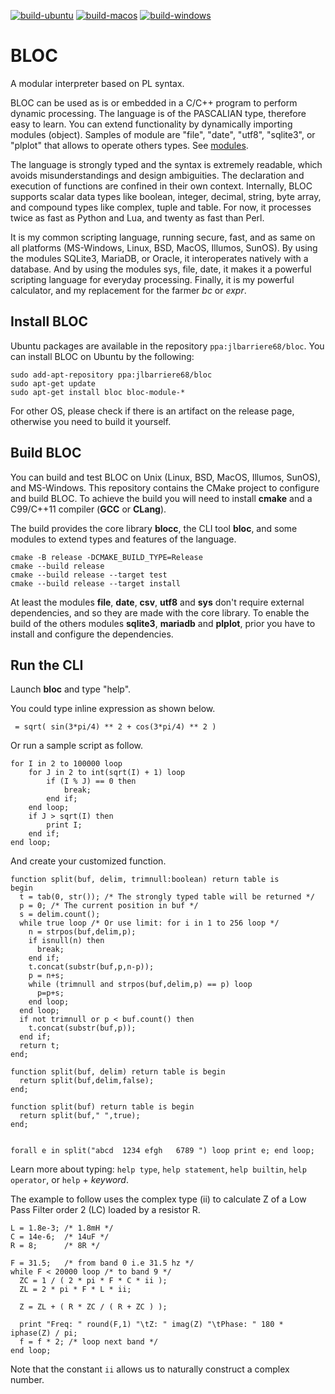 [![build-ubuntu](https://github.com/janbar/BLOC/actions/workflows/build-ubuntu-latest.yml/badge.svg)](https://github.com/janbar/BLOC/actions/workflows/build-ubuntu-latest.yml)
[![build-macos](https://github.com/janbar/BLOC/actions/workflows/build-macos.yml/badge.svg)](https://github.com/janbar/BLOC/actions/workflows/build-macos.yml)
[![build-windows](https://github.com/janbar/BLOC/actions/workflows/build-windows.yml/badge.svg)](https://github.com/janbar/BLOC/actions/workflows/build-windows.yml)

# BLOC
A modular interpreter based on PL syntax.

BLOC can be used as is or embedded in a C/C++ program to perform dynamic processing. The language is of the PASCALIAN type, therefore easy to learn. You can extend functionality by dynamically importing modules (object). Samples of module are "file", "date", "utf8", "sqlite3", or "plplot" that allows to operate others types. See [modules](./modules/).

The language is strongly typed and the syntax is extremely readable, which avoids misunderstandings and design ambiguities.
The declaration and execution of functions are confined in their own context.
Internally, BLOC supports scalar data types like boolean, integer, decimal, string, byte array, and compound types like complex, tuple and table.
For now, it processes twice as fast as Python and Lua, and twenty as fast than Perl.

It is my common scripting language, running secure, fast, and as same on all platforms (MS-Windows, Linux, BSD, MacOS, Illumos, SunOS).
By using the modules SQLite3, MariaDB, or Oracle, it interoperates natively with a database.
And by using the modules sys, file, date, it makes it a powerful scripting language for everyday processing.
Finally, it is my powerful calculator, and my replacement for the farmer *bc* or *expr*.

## Install BLOC
Ubuntu packages are available in the repository `ppa:jlbarriere68/bloc`. You can install BLOC on Ubuntu by the following:
```
sudo add-apt-repository ppa:jlbarriere68/bloc
sudo apt-get update
sudo apt-get install bloc bloc-module-*
```
For other OS, please check if there is an artifact on the release page, otherwise you need to build it yourself.

## Build BLOC
You can build and test BLOC on Unix (Linux, BSD, MacOS, Illumos, SunOS), and MS-Windows. This repository contains the CMake project to configure and build BLOC. To achieve the build you will need to install **cmake** and a C99/C++11 compiler (**GCC** or **CLang**).

The build provides the core library **blocc**, the CLI tool **bloc**, and some modules to extend types and features of the language.

```
cmake -B release -DCMAKE_BUILD_TYPE=Release
cmake --build release
cmake --build release --target test
cmake --build release --target install
```

At least the modules **file**, **date**, **csv**, **utf8** and **sys** don't require external dependencies, and so they are made with the core library.
To enable the build of the others modules **sqlite3**, **mariadb** and **plplot**, prior you have to install and configure the dependencies.

## Run the CLI
Launch **bloc** and type "help".

You could type inline expression as shown below.
```
 = sqrt( sin(3*pi/4) ** 2 + cos(3*pi/4) ** 2 )
```
Or run a sample script as follow.
```
for I in 2 to 100000 loop
    for J in 2 to int(sqrt(I) + 1) loop
        if (I % J) == 0 then
            break;
        end if;
    end loop;
    if J > sqrt(I) then
        print I;
    end if;
end loop;
```
And create your customized function.
```
function split(buf, delim, trimnull:boolean) return table is
begin
  t = tab(0, str()); /* The strongly typed table will be returned */
  p = 0; /* The current position in buf */
  s = delim.count();
  while true loop /* Or use limit: for i in 1 to 256 loop */
    n = strpos(buf,delim,p);
    if isnull(n) then
      break;
    end if;
    t.concat(substr(buf,p,n-p));
    p = n+s;
    while (trimnull and strpos(buf,delim,p) == p) loop
      p=p+s;
    end loop;
  end loop;
  if not trimnull or p < buf.count() then
    t.concat(substr(buf,p));
  end if;
  return t;
end;

function split(buf, delim) return table is begin
  return split(buf,delim,false);
end;

function split(buf) return table is begin
  return split(buf," ",true);
end;


forall e in split("abcd  1234 efgh   6789 ") loop print e; end loop;
```
Learn more about typing:
`help type`, `help statement`, `help builtin`, `help operator`, or `help` + *keyword*.

The example to follow uses the complex type (ii) to calculate Z of a Low Pass Filter order 2 (LC) loaded by a resistor R.
```
L = 1.8e-3; /* 1.8mH */
C = 14e-6;  /* 14uF */
R = 8;      /* 8R */

F = 31.5;   /* from band 0 i.e 31.5 hz */
while F < 20000 loop /* to band 9 */
  ZC = 1 / ( 2 * pi * F * C * ii );
  ZL = 2 * pi * F * L * ii;

  Z = ZL + ( R * ZC / ( R + ZC ) );

  print "Freq: " round(F,1) "\tZ: " imag(Z) "\tPhase: " 180 * iphase(Z) / pi;
  f = f * 2; /* loop next band */
end loop;
```
Note that the constant `ii` allows us to naturally construct a complex number.

